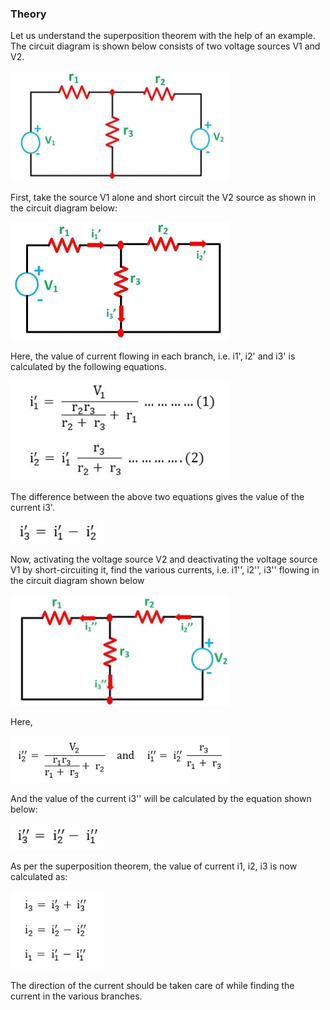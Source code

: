 ###  Theory 
Let us understand the superposition theorem with the help of an example. The circuit diagram is shown below consists of two voltage sources V1 and V2.

<!--  ![image](https://user-images.githubusercontent.com/98012700/217304122-aa3706d3-f8a0-47af-a092-876425759e8c.png) -->
 <img src="images/Circuit_1.png" width="350" hight="400">
 
First, take the source V1 alone and short circuit the V2 source as shown in the circuit diagram below:
<!-- ![image](https://user-images.githubusercontent.com/98012700/217304494-62328f59-34f4-4a46-b13b-c7c00b4a7227.png)  -->
 <img src="images/Circuit_2.png" width="350" hight="400">

Here, the value of current flowing in each branch, i.e. i1', i2' and i3' is calculated by the following equations.
<!-- ![image](https://user-images.githubusercontent.com/98012700/217305129-cbc9e99c-99a5-4354-8fb4-91e8ebd91831.png) -->
 <img src="images/Formula_1.png" width="350" hight="400">

 
The difference between the above two equations gives the value of the current i3'.
<!-- ![image](https://user-images.githubusercontent.com/98012700/217305586-9389fe98-8c42-4243-adb2-4b0ce6362062.png) -->
 <img src="images/Formula_2.png" width="150" hight="200">

 
Now, activating the voltage source V2 and deactivating the voltage source V1 by short-circuiting it, find the various currents, i.e. i1'', i2'', i3'' flowing in the circuit diagram shown below

<!-- ![image](https://user-images.githubusercontent.com/98012700/217305849-9d408e13-e7db-4240-9c59-c7b116693c90.png) -->
 <img src="images/Circuit_3.png" width="350" hight="400">


 
Here,


<!-- ![image](https://user-images.githubusercontent.com/98012700/217306030-dfc9435b-701e-47a6-9f02-e0335d76fd24.png) -->
 <img src="images/Formula_3.png" width="350" hight="400">

 
And the value of the current i3'' will be calculated by the equation shown below:


<!-- ![image](https://user-images.githubusercontent.com/98012700/217306152-4610d819-6fa7-4f3b-aae0-48c1a9ada923.png) -->
 <img src="images/Formula_4.png" width="150" hight="200">

 
As per the superposition theorem, the value of current i1, i2, i3 is now calculated as:


<!-- ![image](https://user-images.githubusercontent.com/98012700/217306273-d7f4504c-0981-44b0-9f3c-74e2ebedec44.png) -->
 <img src="images/Formula_5.png" width="150" hight="200">

 

The direction of the current should be taken care of while finding the current in the various branches.
